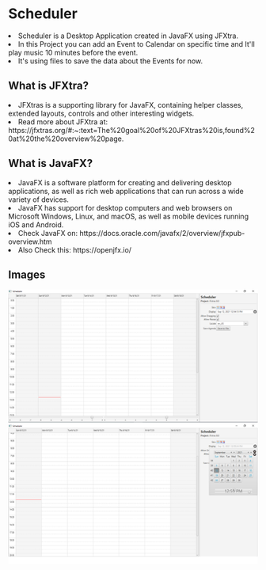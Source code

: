 # Scheduler
<li> Scheduler is a Desktop Application created in JavaFX using JFXtra. 
<li> In this Project you can add an Event to Calendar on specific time and It'll play music 10 minutes before the event.
<li> It's using files to save the data about the Events for now.
  
## What is JFXtra?
<li> JFXtras is a supporting library for JavaFX, containing helper classes, extended layouts, controls and other interesting widgets.
<li> Read more about JFXtra at: https://jfxtras.org/#:~:text=The%20goal%20of%20JFXtras%20is,found%20at%20the%20overview%20page.
  
## What is JavaFX?
<li> JavaFX is a software platform for creating and delivering desktop applications, as well as rich web applications that can run across a wide variety of devices. 
<li> JavaFX has support for desktop computers and web browsers on Microsoft Windows, Linux, and macOS, as well as mobile devices running iOS and Android.
<li> Check JavaFX on: https://docs.oracle.com/javafx/2/overview/jfxpub-overview.htm 
<li> Also Check this: https://openjfx.io/

<h2> Images </h2>

<img src="https://github.com/l33t-c0d3r-66/Scheduler/blob/master/files/images/1.PNG">



<img src="https://github.com/l33t-c0d3r-66/Scheduler/blob/master/files/images/2.png">
